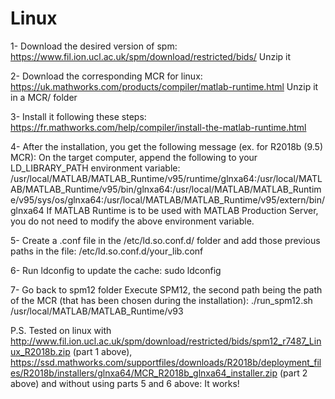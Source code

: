 Linux
=====

1- Download the desired version of spm: https://www.fil.ion.ucl.ac.uk/spm/download/restricted/bids/
Unzip it

2- Download the corresponding MCR for linux: https://uk.mathworks.com/products/compiler/matlab-runtime.html
Unzip it in a MCR/ folder 

3- Install it following these steps:
https://fr.mathworks.com/help/compiler/install-the-matlab-runtime.html

4- After the installation, you get the following message (ex. for R2018b (9.5) MCR):
On the target computer, append the following to your LD_LIBRARY_PATH environment variable: 
/usr/local/MATLAB/MATLAB_Runtime/v95/runtime/glnxa64:/usr/local/MATLAB/MATLAB_Runtime/v95/bin/glnxa64:/usr/local/MATLAB/MATLAB_Runtime/v95/sys/os/glnxa64:/usr/local/MATLAB/MATLAB_Runtime/v95/extern/bin/glnxa64
If MATLAB Runtime is to be used with MATLAB Production Server, you do not need to modify the above environment variable.

5- Create a .conf file in the /etc/ld.so.conf.d/ folder and add those previous paths in the file:
/etc/ld.so.conf.d/your_lib.conf

6- Run ldconfig to update the cache:
sudo ldconfig

7- Go back to spm12 folder
Execute SPM12, the second path being the path of the MCR (that has been chosen during the installation):
./run_spm12.sh /usr/local/MATLAB/MATLAB_Runtime/v93

P.S. Tested on linux with http://www.fil.ion.ucl.ac.uk/spm/download/restricted/bids/spm12_r7487_Linux_R2018b.zip (part 1 above), https://ssd.mathworks.com/supportfiles/downloads/R2018b/deployment_files/R2018b/installers/glnxa64/MCR_R2018b_glnxa64_installer.zip (part 2 above) and without using parts 5 and 6 above: It works!
